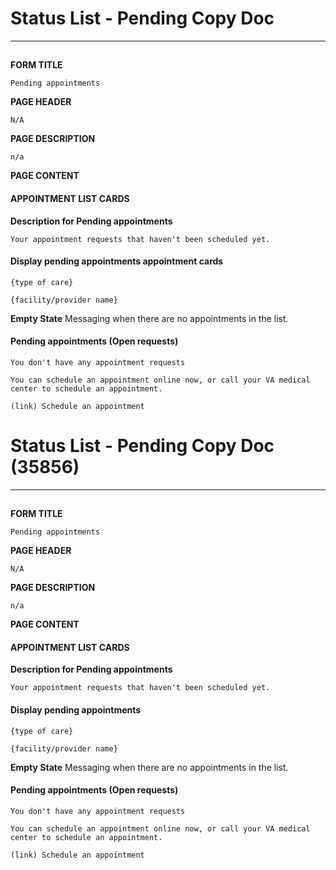 # Status List - Pending Copy Doc 

---

## 

**FORM TITLE**
```
Pending appointments
```
**PAGE HEADER**
```
N/A
```
**PAGE DESCRIPTION**
```
n/a
```

**PAGE CONTENT**

#### APPOINTMENT LIST CARDS 

**Description for Pending appointments**
```
Your appointment requests that haven't been scheduled yet. 
```
#### Display pending appointments appointment cards
```
{type of care}

{facility/provider name}
```

**Empty State**
Messaging when there are no appointments in the list.

#### Pending appointments (Open requests)
```
You don't have any appointment requests

You can schedule an appointment online now, or call your VA medical center to schedule an appointment.

(link) Schedule an appointment

```

# Status List - Pending Copy Doc (35856) 

---

## 

**FORM TITLE**
```
Pending appointments
```
**PAGE HEADER**
```
N/A
```
**PAGE DESCRIPTION**
```
n/a
```

**PAGE CONTENT**

#### APPOINTMENT LIST CARDS 


**Description for Pending appointments**
```
Your appointment requests that haven't been scheduled yet. 
```
#### Display pending appointments 
```
{type of care}

{facility/provider name}
```

**Empty State**
Messaging when there are no appointments in the list.

#### Pending appointments (Open requests)
```
You don't have any appointment requests

You can schedule an appointment online now, or call your VA medical center to schedule an appointment.

(link) Schedule an appointment

